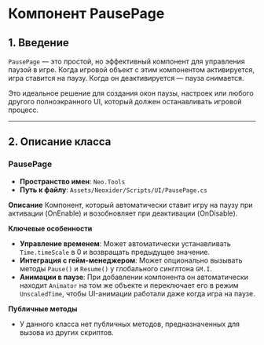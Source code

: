 # Компонент PausePage

## 1. Введение

`PausePage` — это простой, но эффективный компонент для управления паузой в игре. Когда игровой объект с этим компонентом активируется, игра ставится на паузу. Когда он деактивируется — пауза снимается.

Это идеальное решение для создания окон паузы, настроек или любого другого полноэкранного UI, который должен останавливать игровой процесс.

---

## 2. Описание класса

### PausePage
- **Пространство имен**: `Neo.Tools`
- **Путь к файлу**: `Assets/Neoxider/Scripts/UI/PausePage.cs`

**Описание**
Компонент, который автоматически ставит игру на паузу при активации (OnEnable) и возобновляет при деактивации (OnDisable).

**Ключевые особенности**
- **Управление временем**: Может автоматически устанавливать `Time.timeScale` в 0 и возвращать предыдущее значение.
- **Интеграция с гейм-менеджером**: Может опционально вызывать методы `Pause()` и `Resume()` у глобального синглтона `GM.I`.
- **Анимации в паузе**: При добавлении компонента он автоматически находит `Animator` на том же объекте и переключает его в режим `UnscaledTime`, чтобы UI-анимации работали даже когда игра на паузе.

**Публичные методы**
- У данного класса нет публичных методов, предназначенных для вызова из других скриптов.
